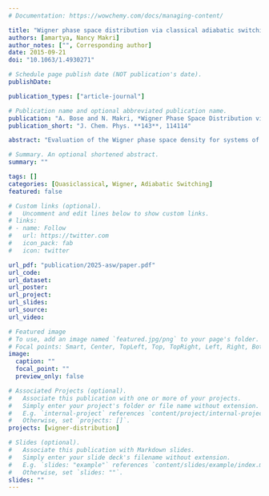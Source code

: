 ```yaml
---
# Documentation: https://wowchemy.com/docs/managing-content/

title: "Wigner phase space distribution via classical adiabatic switching"
authors: [amartya, Nancy Makri]
author_notes: ["", Corresponding author]
date: 2015-09-21
doi: "10.1063/1.4930271"

# Schedule page publish date (NOT publication's date).
publishDate: 

publication_types: ["article-journal"]

# Publication name and optional abbreviated publication name.
publication: "A. Bose and N. Makri, *Wigner Phase Space Distribution via Classical Adiabatic Switching*, J. Chem. Phys. **143**, 114114 (2015)."
publication_short: "J. Chem. Phys. **143**, 114114"

abstract: "Evaluation of the Wigner phase space density for systems of many degrees of freedom presents an extremely demanding task because of the oscillatory nature of the Fourier-type integral. We propose a simple and efficient, approximate procedure for generating the Wigner distribution that avoids the computational difficulties associated with the Wigner transform. Starting from a suitable zeroth-order Hamiltonian, for which the Wigner density is available (either analytically or numerically), the phase space distribution is propagated in time via classical trajectories, while the perturbation is gradually switched on. According to the classical adiabatic theorem, each trajectory maintains a constant action if the perturbation is switched on infinitely slowly. We show that the adiabatic switching procedure produces the exact Wigner density for harmonic oscillator eigenstates and also for eigenstates of anharmonic Hamiltonians within the Wentzel-Kramers-Brillouin (WKB) approximation. We generalize the approach to finite temperature by introducing a density rescaling factor that depends on the energy of each trajectory. Time-dependent properties are obtained simply by continuing the integration of each trajectory under the full target Hamiltonian. Further, by construction, the generated approximate Wigner distribution is invariant under classical propagation, and thus, thermodynamic properties are strictly preserved. Numerical tests on one-dimensional and dissipative systems indicate that the method produces results in very good agreement with those obtained by full quantum mechanical methods over a wide temperature range. The method is simple and efficient, as it requires no input besides the force fields required for classical trajectory integration, and is ideal for use in quasiclassical trajectory calculations."

# Summary. An optional shortened abstract.
summary: ""

tags: []
categories: [Quasiclassical, Wigner, Adiabatic Switching]
featured: false

# Custom links (optional).
#   Uncomment and edit lines below to show custom links.
# links:
# - name: Follow
#   url: https://twitter.com
#   icon_pack: fab
#   icon: twitter

url_pdf: "publication/2025-asw/paper.pdf"
url_code:
url_dataset:
url_poster:
url_project:
url_slides:
url_source:
url_video:

# Featured image
# To use, add an image named `featured.jpg/png` to your page's folder. 
# Focal points: Smart, Center, TopLeft, Top, TopRight, Left, Right, BottomLeft, Bottom, BottomRight.
image:
  caption: ""
  focal_point: ""
  preview_only: false

# Associated Projects (optional).
#   Associate this publication with one or more of your projects.
#   Simply enter your project's folder or file name without extension.
#   E.g. `internal-project` references `content/project/internal-project/index.md`.
#   Otherwise, set `projects: []`.
projects: [wigner-distribution]

# Slides (optional).
#   Associate this publication with Markdown slides.
#   Simply enter your slide deck's filename without extension.
#   E.g. `slides: "example"` references `content/slides/example/index.md`.
#   Otherwise, set `slides: ""`.
slides: ""
---
```

